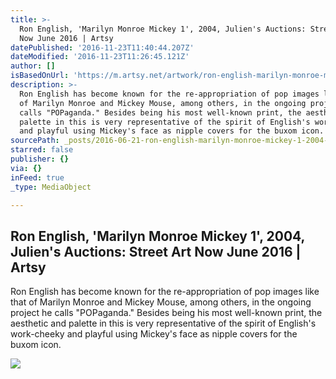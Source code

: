 ```yaml
---
title: >-
  Ron English, 'Marilyn Monroe Mickey 1', 2004, Julien's Auctions: Street Art
  Now June 2016 | Artsy
datePublished: '2016-11-23T11:40:44.207Z'
dateModified: '2016-11-23T11:26:45.121Z'
author: []
isBasedOnUrl: 'https://m.artsy.net/artwork/ron-english-marilyn-monroe-mickey-1'
description: >-
  Ron English has become known for the re-appropriation of pop images like that
  of Marilyn Monroe and Mickey Mouse, among others, in the ongoing project he
  calls "POPaganda." Besides being his most well-known print, the aesthetic and
  palette in this is very representative of the spirit of English's work-cheeky
  and playful using Mickey's face as nipple covers for the buxom icon.
sourcePath: _posts/2016-06-21-ron-english-marilyn-monroe-mickey-1-2004-juliens-aucti.md
starred: false
publisher: {}
via: {}
inFeed: true
_type: MediaObject

---
```

<article style=""><h1>Ron English, 'Marilyn Monroe Mickey 1', 2004, Julien's Auctions: Street Art Now June 2016 | Artsy</h1><p>Ron English has become known for the re-appropriation of pop images like that of Marilyn Monroe and Mickey Mouse, among others, in the ongoing project he calls "POPaganda." Besides being his most well-known print, the aesthetic and palette in this is very representative of the spirit of English's work-cheeky and playful using Mickey's face as nipple covers for the buxom icon.</p><img src="https://d32dm0rphc51dk.cloudfront.net/-dJUYNH72efyfz1gMmWLzA/normalized.jpg" /></article>